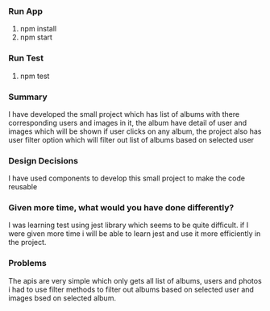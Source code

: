 ### Run App

1. npm install
2. npm start

### Run Test

1. npm test

### Summary

I have developed the small project which has list of albums with there corresponding users and images in it, the album have detail of user and images which will be shown if user clicks on any album, the project also has user filter option which will filter out list of albums based on selected user

### Design Decisions

I have used components to develop this small project to make the code reusable

### Given more time, what would you have done differently?

I was learning test using jest library which seems to be quite difficult. if I were given more time i will be able to learn jest and use it more efficiently in the project.

### Problems

The apis are very simple which only gets all list of albums, users and photos i had to use filter methods to filter out albums based on selected user and images bsed on selected album.
